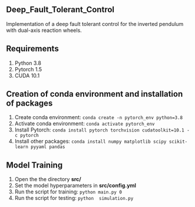 ## Deep_Fault_Tolerant_Control

Implementation of a deep fault tolerant control for the inverted pendulum with dual-axis reaction wheels. 


## Requirements
1. Python 3.8
2. Pytorch 1.5
3. CUDA 10.1

## Creation of conda environment and installation of packages

1. Create conda environment: ```conda create -n pytorch_env python=3.8```
2. Activate conda environment: ```conda activate pytorch_env```
3. Install Pytorch: ```conda install pytorch torchvision cudatoolkit=10.1 -c pytorch```
4. Install other packages: ```conda install numpy matplotlib scipy scikit-learn pyyaml pandas```

## Model Training

1. Open the the directory **src/**
2. Set the model hyperparameters in **src/config.yml**
3. Run the script for training:  ```python main.py 0```
4. Run the script for testing: ```python  simulation.py```
